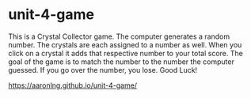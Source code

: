 # unit-4-game

This is a Crystal Collector game. The computer generates a random number. The crystals are each assigned to a number as well. When you click on a crystal it adds that respective number to your total score. The goal of the game is to match the number to the number the computer guessed. If you go over the number, you lose. Good Luck!

https://aaronlng.github.io/unit-4-game/
